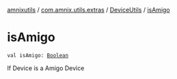 [amnixutils](../../index.md) / [com.amnix.utils.extras](../index.md) / [DeviceUtils](index.md) / [isAmigo](./is-amigo.md)

# isAmigo

`val isAmigo: `[`Boolean`](https://kotlinlang.org/api/latest/jvm/stdlib/kotlin/-boolean/index.html)

If Device is a Amigo Device

